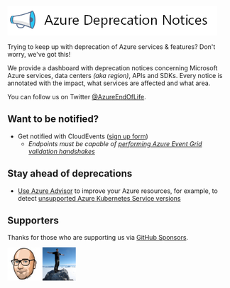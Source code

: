 ![Logo](./media/logo/wide.png)

Trying to keep up with deprecation of Azure services & features? Don't worry, we've got this!

We provide a dashboard with deprecation notices concerning Microsoft Azure services, data centers _(aka region)_, APIs and SDKs.
Every notice is annotated with the impact, what services are affected and what area.

You can follow us on Twitter [@AzureEndOfLife](https://twitter.com/azureendoflife).

## Want to be notified?

- Get notified with CloudEvents ([sign up form](https://forms.gle/aVsFpnz1dtnAbWuSA))
  - *Endpoints must be capable of [performing Azure Event Grid validation handshakes](https://docs.microsoft.com/en-us/azure/event-grid/webhook-event-delivery#endpoint-validation-with-event-grid-events)*

## Stay ahead of deprecations

- [Use Azure Advisor](https://docs.microsoft.com/en-us/azure/advisor/) to improve your Azure resources, for example, to detect [unsupported Azure Kubernetes Service versions](https://docs.microsoft.com/en-us/azure/advisor/advisor-performance-recommendations#use-a-supported-kubernetes-version) 

## Supporters

Thanks for those who are supporting us via [GitHub Sponsors](https://github.com/sponsors/tomkerkhove/).

[![Karl Ots](./media/supporters/karlgots.jpg)](https://github.com/karlgots)
[![Sam Vanhoutte](./media/supporters/samvanhoutte.png)](https://github.com/samvanhoutte)
